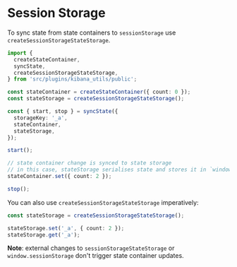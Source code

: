 # Session Storage

To sync state from state containers to `sessionStorage` use `createSessionStorageStateStorage`.

```ts
import {
  createStateContainer,
  syncState,
  createSessionStorageStateStorage,
} from 'src/plugins/kibana_utils/public';

const stateContainer = createStateContainer({ count: 0 });
const stateStorage = createSessionStorageStateStorage();

const { start, stop } = syncState({
  storageKey: '_a',
  stateContainer,
  stateStorage,
});

start();

// state container change is synced to state storage
// in this case, stateStorage serialises state and stores it in `window.sessionStorage` by key `_a`
stateContainer.set({ count: 2 });

stop();
```

You can also use `createSessionStorageStateStorage` imperatively:

```ts
const stateStorage = createSessionStorageStateStorage();

stateStorage.set('_a', { count: 2 });
stateStorage.get('_a');
```

**Note**: external changes to `sessionStorageStateStorage` or `window.sessionStorage` don't trigger state container updates.

